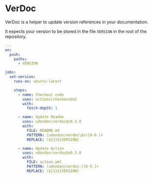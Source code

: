 # VerDoc

VerDoc is a helper to update version references in your documentation.

It expects your version to be stored in the file `VERSION` in the root of the repository.

```yaml
---
on:
  push:
    paths:
      - VERSION

jobs:
  set-version:
    runs-on: ubuntu-latest

    steps:
      - name: Checkout code
        uses: actions/checkout@v2
        with:
          fetch-depth: 1

      - name: Update Readme
        uses: udondan/verdoc@v0.3.0
        with:
          FILE: README.md
          PATTERN: (udondan/verdoc\@v)[0-9.]+
          REPLACE: \${1}${VERSION}

      - name: Update Action
        uses: udondan/verdoc@v0.3.0
        with:
          FILE: action.yml
          PATTERN: (udondan/verdoc:)[0-9.]+
          REPLACE: \${1}${VERSION}
```
